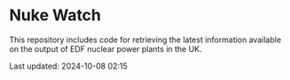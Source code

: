 # Nuke Watch

This repository includes code for retrieving the latest information available on the output of EDF nuclear power plants in the UK.

Last updated: 2024-10-08 02:15